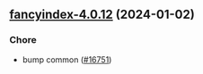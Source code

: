 

## [fancyindex-4.0.12](https://github.com/truecharts/charts/compare/fancyindex-4.0.11...fancyindex-4.0.12) (2024-01-02)

### Chore



- bump common ([#16751](https://github.com/truecharts/charts/issues/16751))